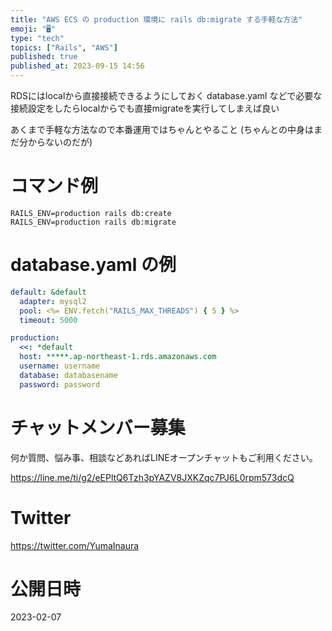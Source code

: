 ```yaml
---
title: "AWS ECS の production 環境に rails db:migrate する手軽な方法"
emoji: "🖥"
type: "tech"
topics: ["Rails", "AWS"]
published: true
published_at: 2023-09-15 14:56
---
```


RDSにはlocalから直接接続できるようにしておく
database.yaml などで必要な接続設定をしたらlocalからでも直接migrateを実行してしまえば良い

あくまで手軽な方法なので本番運用ではちゃんとやること
(ちゃんとの中身はまだ分からないのだが)

# コマンド例

```
RAILS_ENV=production rails db:create
RAILS_ENV=production rails db:migrate
```

# database.yaml の例

```yaml
default: &default
  adapter: mysql2
  pool: <%= ENV.fetch("RAILS_MAX_THREADS") { 5 } %>
  timeout: 5000

production:
  <<: *default
  host: *****.ap-northeast-1.rds.amazonaws.com
  username: username
  database: databasename
  password: password


```


# チャットメンバー募集


何か質問、悩み事、相談などあればLINEオープンチャットもご利用ください。

https://line.me/ti/g2/eEPltQ6Tzh3pYAZV8JXKZqc7PJ6L0rpm573dcQ


# Twitter

https://twitter.com/YumaInaura



# 公開日時

2023-02-07
